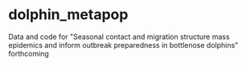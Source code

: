 # dolphin_metapop

Data and code for "Seasonal contact and migration structure mass epidemics and inform outbreak preparedness in bottlenose dolphins" forthcoming
